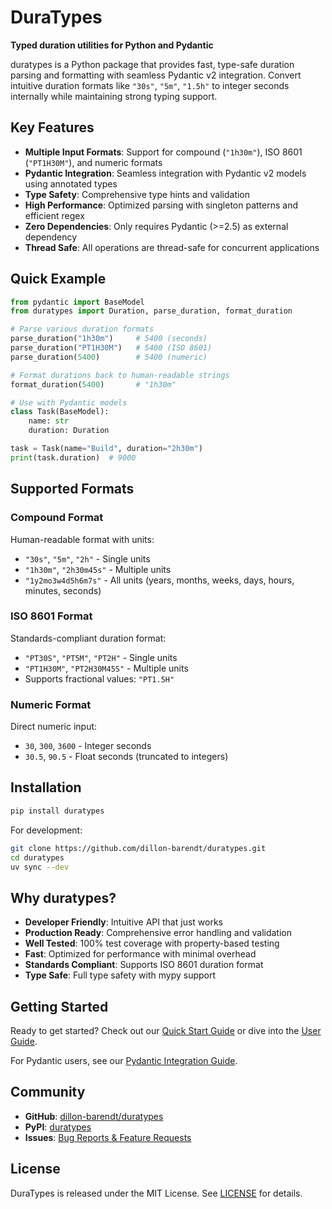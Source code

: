 # DuraTypes

**Typed duration utilities for Python and Pydantic**

duratypes is a Python package that provides fast, type-safe duration parsing and formatting with seamless Pydantic v2 integration. Convert intuitive duration formats like `"30s"`, `"5m"`, `"1.5h"` to integer seconds internally while maintaining strong typing support.

## Key Features

- **Multiple Input Formats**: Support for compound (`"1h30m"`), ISO 8601 (`"PT1H30M"`), and numeric formats
- **Pydantic Integration**: Seamless integration with Pydantic v2 models using annotated types
- **Type Safety**: Comprehensive type hints and validation
- **High Performance**: Optimized parsing with singleton patterns and efficient regex
- **Zero Dependencies**: Only requires Pydantic (>=2.5) as external dependency
- **Thread Safe**: All operations are thread-safe for concurrent applications

## Quick Example

```python
from pydantic import BaseModel
from duratypes import Duration, parse_duration, format_duration

# Parse various duration formats
parse_duration("1h30m")     # 5400 (seconds)
parse_duration("PT1H30M")   # 5400 (ISO 8601)
parse_duration(5400)        # 5400 (numeric)

# Format durations back to human-readable strings
format_duration(5400)       # "1h30m"

# Use with Pydantic models
class Task(BaseModel):
    name: str
    duration: Duration

task = Task(name="Build", duration="2h30m")
print(task.duration)  # 9000
```

## Supported Formats

### Compound Format
Human-readable format with units:
- `"30s"`, `"5m"`, `"2h"` - Single units
- `"1h30m"`, `"2h30m45s"` - Multiple units
- `"1y2mo3w4d5h6m7s"` - All units (years, months, weeks, days, hours, minutes, seconds)

### ISO 8601 Format
Standards-compliant duration format:
- `"PT30S"`, `"PT5M"`, `"PT2H"` - Single units
- `"PT1H30M"`, `"PT2H30M45S"` - Multiple units
- Supports fractional values: `"PT1.5H"`

### Numeric Format
Direct numeric input:
- `30`, `300`, `3600` - Integer seconds
- `30.5`, `90.5` - Float seconds (truncated to integers)

## Installation

```bash
pip install duratypes
```

For development:
```bash
git clone https://github.com/dillon-barendt/duratypes.git
cd duratypes
uv sync --dev
```

## Why duratypes?

- **Developer Friendly**: Intuitive API that just works
- **Production Ready**: Comprehensive error handling and validation
- **Well Tested**: 100% test coverage with property-based testing
- **Fast**: Optimized for performance with minimal overhead
- **Standards Compliant**: Supports ISO 8601 duration format
- **Type Safe**: Full type safety with mypy support

## Getting Started

Ready to get started? Check out our [Quick Start Guide](quickstart.md) or dive into the [User Guide](usage.md).

For Pydantic users, see our [Pydantic Integration Guide](pydantic.md).

## Community

- **GitHub**: [dillon-barendt/duratypes](https://github.com/dillon-barendt/duratypes)
- **PyPI**: [duratypes](https://pypi.org/project/duratypes/)
- **Issues**: [Bug Reports & Feature Requests](https://github.com/dillon-barendt/duratypes/issues)

## License

DuraTypes is released under the MIT License. See [LICENSE](https://github.com/dillon-barendt/duratypes/blob/main/LICENSE) for details.
